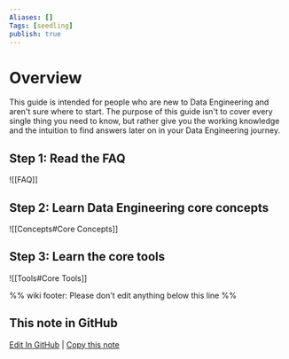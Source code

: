 ```yaml
---
Aliases: []
Tags: [seedling]
publish: true
---
```


# Overview

This guide is intended for people who are new to Data Engineering and aren't sure where to start. The purpose of this guide isn't to cover every single thing you need to know, but rather give you the working knowledge and the intuition to find answers later on in your Data Engineering journey.

## Step 1: Read the FAQ

![[FAQ]]

## Step 2: Learn Data Engineering core concepts

![[Concepts#Core Concepts]]

## Step 3: Learn the core tools

![[Tools#Core Tools]]

%% wiki footer: Please don't edit anything below this line %%

## This note in GitHub

<span class="git-footer">[Edit In GitHub](https://github.dev/data-engineering-community/data-engineering-wiki/blob/main/Guides/Getting%20Started%20With%20Data%20Engineering.md "git-hub-edit-note") | [Copy this note](https://raw.githubusercontent.com/data-engineering-community/data-engineering-wiki/main/Guides/Getting%20Started%20With%20Data%20Engineering.md "git-hub-copy-note") </span>
